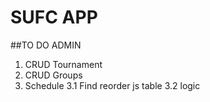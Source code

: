 # SUFC APP
##TO DO
ADMIN
1. CRUD Tournament
2. CRUD Groups
3. Schedule
3.1 Find reorder js table
3.2 logic

